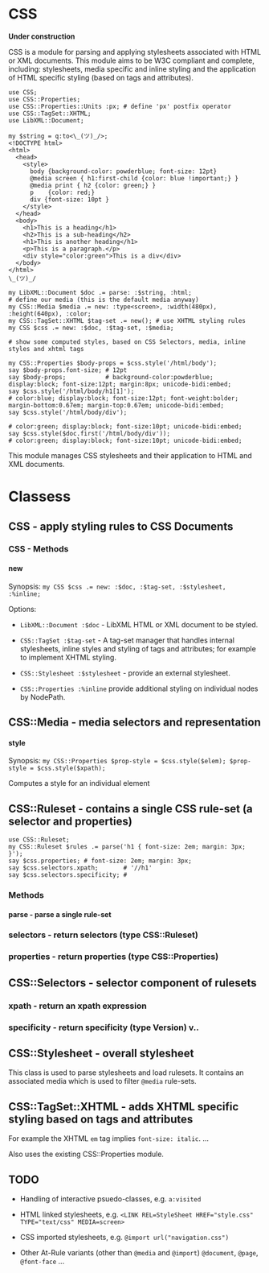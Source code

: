 # CSS

**Under construction**

CSS is a module for parsing and applying stylesheets associated with HTML or XML documents.
This module aims to be W3C compliant and complete, including: stylesheets, media specific and
inline styling and the application of HTML specific styling (based on tags and attributes).


    use CSS;
    use CSS::Properties;
    use CSS::Properties::Units :px; # define 'px' postfix operator
    use CSS::TagSet::XHTML;
    use LibXML::Document;

    my $string = q:to<\_(ツ)_/>;
    <!DOCTYPE html>
    <html>
      <head>
        <style>
          body {background-color: powderblue; font-size: 12pt}
          @media screen { h1:first-child {color: blue !important;} }
          @media print { h2 {color: green;} }
          p    {color: red;}
          div {font-size: 10pt }
        </style>
      </head>
      <body>
        <h1>This is a heading</h1>
        <h2>This is a sub-heading</h2>
        <h1>This is another heading</h1>
        <p>This is a paragraph.</p>
        <div style="color:green">This is a div</div>
      </body>
    </html>
    \_(ツ)_/

    my LibXML::Document $doc .= parse: :$string, :html;
    # define our media (this is the default media anyway)
    my CSS::Media $media .= new: :type<screen>, :width(480px), :height(640px), :color;
    my CSS::TagSet::XHTML $tag-set .= new(); # use XHTML styling rules
    my CSS $css .= new: :$doc, :$tag-set, :$media;

    # show some computed styles, based on CSS Selectors, media, inline styles and xhtml tags

    my CSS::Properties $body-props = $css.style('/html/body');
    say $body-props.font-size; # 12pt
    say $body-props;           # background-color:powderblue; display:block; font-size:12pt; margin:8px; unicode-bidi:embed;
    say $css.style('/html/body/h1[1]');
    # color:blue; display:block; font-size:12pt; font-weight:bolder; margin-bottom:0.67em; margin-top:0.67em; unicode-bidi:embed;
    say $css.style('/html/body/div');

    # color:green; display:block; font-size:10pt; unicode-bidi:embed;
    say $css.style($doc.first('/html/body/div'));
    # color:green; display:block; font-size:10pt; unicode-bidi:embed;

This module manages CSS stylesheets and their application to HTML and XML documents.

# Classess

## CSS - apply styling rules to CSS Documents

### CSS - Methods

#### new

Synopsis: `my CSS $css .= new: :$doc, :$tag-set, :$stylesheet, :%inline;`

Options:

- `LibXML::Document :$doc` - LibXML HTML or XML document to be styled.

- `CSS::TagSet :$tag-set` - A tag-set manager that handles internal stylesheets, inline styles and styling of tags and attributes; for example to implement XHTML styling. 

- `CSS::Stylesheet :$stylesheet` - provide an external stylesheet.

- `CSS::Properties :%inline` provide additional styling on individual nodes by NodePath.

## CSS::Media - media selectors and representation


#### style

Synopsis: `my CSS::Properties $prop-style = $css.style($elem);
$prop-style = $css.style($xpath);`

Computes a style for an individual element

## CSS::Ruleset - contains a single CSS rule-set (a selector and properties)

    use CSS::Ruleset;
    my CSS::Ruleset $rules .= parse('h1 { font-size: 2em; margin: 3px; }');
    say $css.properties; # font-size: 2em; margin: 3px;
    say $css.selectors.xpath;       # '//h1'
    say $css.selectors.specificity; #

### Methods

#### parse - parse a single rule-set

### selectors - return selectors (type CSS::Ruleset)

### properties - return properties (type CSS::Properties)

## CSS::Selectors - selector component of rulesets

### xpath - return an xpath expression

### specificity - return specificity (type Version) v<id>.<class>.<type>

## CSS::Stylesheet - overall stylesheet

This class is used to parse stylesheets and load rulesets. It contains an associated
media which is used to filter `@media` rule-sets.

## CSS::TagSet::XHTML - adds XHTML specific styling based on tags and attributes

 For example the XHTML `em` tag implies `font-size: italic`.
...

Also uses the existing CSS::Properties module.

## TODO

- Handling of interactive psuedo-classes, e.g. `a:visited`

- HTML linked stylesheets, e.g. `<LINK REL=StyleSheet HREF="style.css" TYPE="text/css" MEDIA=screen>`

- CSS imported stylesheets, e.g. `@import url("navigation.css")`

- Other At-Rule variants (other than `@media` and `@import`) `@document`, `@page`, `@font-face` ...